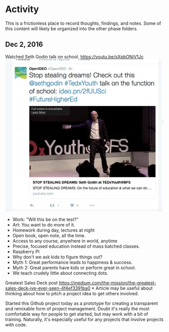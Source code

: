 # Activity 
This is a frictionless place to record thoughts, findings, and notes. Some of this content will likely be organized into the other phase folders.


## Dec 2, 2016

Watched Seth Godin talk on school. https://youtu.be/sXpbONjV1Jc
![OpenIDEO tweet](../Images/OpenIDEO___OpenIDEO____Twitter.jpg)
* Work: "Will this be on the test?"
* Art: You want to do more of it.
* Homework during day, lectures at night
* Open book, open note, all the time.
* Access to any course, anywhere in world, anytime
* Precise, focused education instead of mass batched classes.
* Raspberry PI
* Why don't we ask kids to figure things out? 
* Myth 1: Great performance leads to happiness & success.
* Myth 2: Great parents have kids or perform great in school.
* We teach crudely little about connecting dots. 

Greatest Sales Deck post https://medium.com/the-mission/the-greatest-sales-deck-ive-ever-seen-4f4ef3391ba0
	* Article may be useful about thinking about how to pitch a project idea to get others involved. 

Started this Github project today as a prototype for creating a transparent and remixable form of project management. 
Doubt it's really the most comfortable way for people to get started, but may work with a bit of training. Naturally, it's especially useful for any projects that involve projects with code. 


